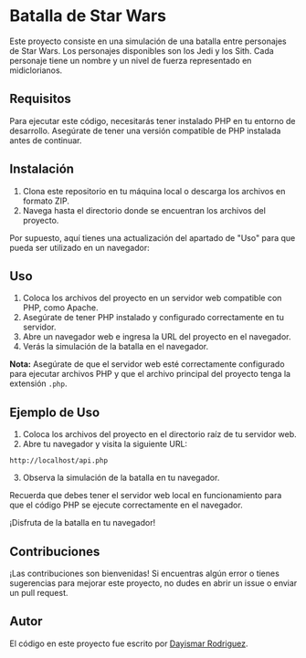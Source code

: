 # Batalla de Star Wars

Este proyecto consiste en una simulación de una batalla entre personajes de Star Wars. Los personajes disponibles son los Jedi y los Sith. Cada personaje tiene un nombre y un nivel de fuerza representado en midiclorianos.

## Requisitos

Para ejecutar este código, necesitarás tener instalado PHP en tu entorno de desarrollo. Asegúrate de tener una versión compatible de PHP instalada antes de continuar.

## Instalación

1. Clona este repositorio en tu máquina local o descarga los archivos en formato ZIP.
2. Navega hasta el directorio donde se encuentran los archivos del proyecto.

Por supuesto, aquí tienes una actualización del apartado de "Uso" para que pueda ser utilizado en un navegador:

## Uso

1. Coloca los archivos del proyecto en un servidor web compatible con PHP, como Apache.
2. Asegúrate de tener PHP instalado y configurado correctamente en tu servidor.
3. Abre un navegador web e ingresa la URL del proyecto en el navegador.
4. Verás la simulación de la batalla en el navegador.

**Nota:** Asegúrate de que el servidor web esté correctamente configurado para ejecutar archivos PHP y que el archivo principal del proyecto tenga la extensión `.php`.

## Ejemplo de Uso

1. Coloca los archivos del proyecto en el directorio raíz de tu servidor web.
2. Abre tu navegador y visita la siguiente URL:

```
http://localhost/api.php
```

3. Observa la simulación de la batalla en tu navegador.

Recuerda que debes tener el servidor web local en funcionamiento para que el código PHP se ejecute correctamente en el navegador.

¡Disfruta de la batalla en tu navegador!

## Contribuciones

¡Las contribuciones son bienvenidas! Si encuentras algún error o tienes sugerencias para mejorar este proyecto, no dudes en abrir un issue o enviar un pull request.

## Autor

El código en este proyecto fue escrito por [Dayismar Rodriguez](https://github.com/rrdmp15).